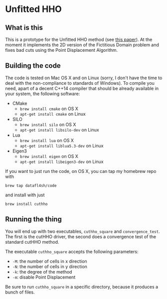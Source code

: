 # Unfitted HHO

## What is this

This is a prototype for the Unfitted HHO method (see [this paper](https://hal.archives-ouvertes.fr/hal-01625421)).
At the moment it implements the 2D version of the Fictitious Domain problem and fixes bad cuts using the Point Displacement Algorithm.

## Building the code

The code is tested on Mac OS X and on Linux (sorry, I don't have the time to deal with
the non-compliance to standards of Windows). To compile you need, apart of a decent
C++14 compiler that should be already available in your system, the following software:

 * CMake
 	* `brew install cmake` on OS X
 	* `apt-get install cmake` on Linux
 * SILO
 	* `brew install silo` on OS X
 	* `apt-get install libsilo-dev` on Linux
 * Lua
 	* `brew install lua` on OS X
 	* `apt-get install liblua5.3-dev` on Linux
 * Eigen3
 	* `brew install eigen` on OS X
 	* `apt-get install libeigen3-dev` on Linux

If you want to just run the code, on OS X, you can tap my homebrew repo with

	brew tap datafl4sh/code

and install with just
	
	brew install cuthho

## Running the thing
You will end up with two executables, `cuthho_square` and `convergence_test`.
The first is the cutHHO driver, the second does a convergence test of the standard cutHHO method.

The executable `cuthho_square` accepts the following parameters:
 * `-M`: the number of cells in x direction
 * `-N`: the number of cells in y direction
 * `-k`: the degree of the method
 * `-m`: disable Point Displacement

Be sure to run `cuthho_square` in a specific directory, because it produces a bunch of files.

